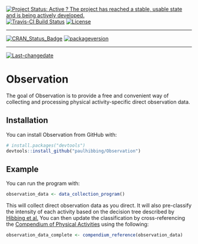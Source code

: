 
[![Project Status: Active ? The project has reached a stable, usable
state and is being actively
developed.](http://www.repostatus.org/badges/latest/active.svg)](http://www.repostatus.org/#active)
[![Travis-CI Build
Status](https://travis-ci.org/paulhibbing/Observation.svg?branch=master)](https://travis-ci.org/paulhibbing/Observation)
[![License](https://img.shields.io/badge/license-GPL-blue.svg)](http://www.gnu.org/licenses/gpl-3.0.html)

-----

[![CRAN\_Status\_Badge](http://www.r-pkg.org/badges/version/Observation)](https://cran.r-project.org/package=Observation)
[![packageversion](https://img.shields.io/badge/Package%20version-0.1.0-orange.svg?style=flat-square)](commits/master)

-----

[![Last-changedate](https://img.shields.io/badge/last%20change-2018--04--19-yellowgreen.svg)](/commits/master)

<!-- README.md is generated from README.Rmd. Please edit that file -->

# Observation

The goal of Observation is to provide a free and convenient way of
collecting and processing physical activity-specific direct observation
data.

## Installation

You can install Observation from GitHub with:

``` r
# install.packages("devtools")
devtools::install_github("paulhibbing/Observation")
```

## Example

You can run the program with:

``` r
observation_data <- data_collection_program()
```

This will collect direct observation data as you direct. It will also
pre-classify the intensity of each activity based on the decision tree
described by [Hibbing et
al.](https://www.ncbi.nlm.nih.gov/pubmed/29135657) You can then update
the classification by cross-referencing the [Compendium of Physical
Activities](https://sites.google.com/site/compendiumofphysicalactivities/)
using the following:

``` r
observation_data_complete <- compendium_reference(observation_data)
```
